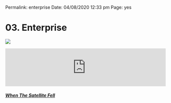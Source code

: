 
Permalink: enterprise
Date: 04/08/2020 12:33 pm
Page: yes

# 03. Enterprise

![](https://i.imgur.com/AqKddtN.jpg)

<iframe style="border: 0; width: 100%; height: 120px;" src="https://bandcamp.com/EmbeddedPlayer/album=3695412186/size=large/bgcol=ffffff/linkcol=479db1/artwork=none/transparent=true/tracklist=false/tracks=671730604/esig=85961658b4eb2aef19713cecdd6d8fec/" seamless><a href="http://nashp.bandcamp.com/album/when-the-satellite-fell">When The Satellite Fell by nashp</a></iframe>

##### [When The Satellite Fell](/satellite)
